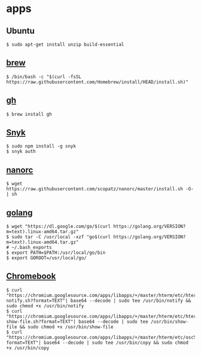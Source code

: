 # apps

## Ubuntu

```shell
$ sudo apt-get install unzip build-essential
```

## [brew](https://brew.sh/)

```shell
$ /bin/bash -c "$(curl -fsSL https://raw.githubusercontent.com/Homebrew/install/HEAD/install.sh)"
```

## [gh](https://github.com/cli/cli)

```shell
$ brew install gh
```

## [Snyk](https://snyk.io/)

```shell
$ sudo npm install -g snyk
$ snyk auth
```

## [nanorc](https://github.com/scopatz/nanorc)

```shell
$ wget https://raw.githubusercontent.com/scopatz/nanorc/master/install.sh -O- | sh
```

## [golang](https://golang.org/doc/install)

```shell
$ wget "https://dl.google.com/go/$(curl https://golang.org/VERSION?m=text).linux-amd64.tar.gz"
$ sudo tar -C /usr/local -xzf "go$(curl https://golang.org/VERSION?m=text).linux-amd64.tar.gz"
# ~/.bash_exports
$ export PATH=$PATH:/usr/local/go/bin
$ export GOROOT=/usr/local/go/
```

## [Chromebook](https://chromium.googlesource.com/apps/libapps/+/hterm-1.80/nassh/doc/FAQ.md#How-do-I-copy-text-from-the-terminal)

```shell
$ curl "https://chromium.googlesource.com/apps/libapps/+/master/hterm/etc/hterm-notify.sh?format=TEXT"| base64 --decode | sudo tee /usr/bin/notify && sudo chmod +x /usr/bin/notify
$ curl "https://chromium.googlesource.com/apps/libapps/+/master/hterm/etc/hterm-show-file.sh?format=TEXT"| base64 --decode | sudo tee /usr/bin/show-file && sudo chmod +x /usr/bin/show-file
$ curl "https://chromium.googlesource.com/apps/libapps/+/master/hterm/etc/osc52.sh?format=TEXT"| base64 --decode | sudo tee /usr/bin/copy && sudo chmod +x /usr/bin/copy
```
